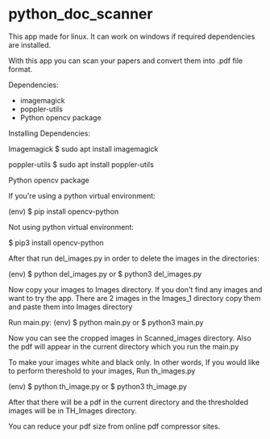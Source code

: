 # python_doc_scanner
This app made for linux. It can work on windows if required dependencies are installed.


With this app you can scan your papers and convert them into .pdf file format.

Dependencies:
- imagemagick
- poppler-utils
- Python opencv package

Installing Dependencies:

Imagemagick
$ sudo apt install imagemagick

poppler-utils
$ sudo apt install poppler-utils

Python opencv package

If you're using a python virtual environment:

(env) $ pip install opencv-python

Not using python virtual environment:

$ pip3 install opencv-python

After that run del_images.py in order to delete the images in the directories:

(env) $ python del_images.py
or
$ python3 del_images.py


Now copy your images to Images directory. If you don't find any images and want to try the app. There are 2 images in the Images_1 directory copy them and paste them into Images directory

Run main.py:
(env) $ python main.py
or
$ python3 main.py

Now you can see the cropped images in Scanned_images directory. Also the pdf will appear in the current directory which you run the main.py

To make your images white and black only. In other words, If you would like to perform thereshold to your images, Run th_images.py

(env) $ python th_image.py
or
$ python3 th_image.py

After that there will be a pdf in the current directory and the thresholded images will be in TH_Images directory.

You can reduce your pdf size from online pdf compressor sites.

